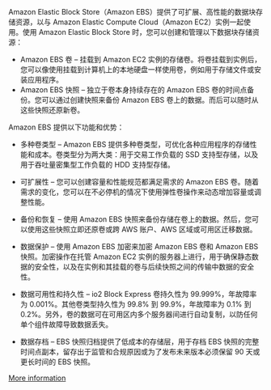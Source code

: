 Amazon Elastic Block Store（Amazon EBS）提供了可扩展、高性能的数据块存储资源，以与 Amazon Elastic Compute Cloud（Amazon EC2）实例一起使用。使用 Amazon Elastic Block Store 时，您可以创建和管理以下数据块存储资源：

- Amazon EBS 卷 – 挂载到 Amazon EC2 实例的存储卷。将卷挂载到实例后，您可以像使用挂载到计算机上的本地硬盘一样使用卷，例如用于存储文件或安装应用程序。
- Amazon EBS 快照 – 独立于卷本身持续存在的 Amazon EBS 卷的时间点备份。您可以通过创建快照来备份 Amazon EBS 卷上的数据。而后可以随时从这些快照还原新卷。


Amazon EBS 提供以下功能和优势：

- 多种卷类型 – Amazon EBS 提供多种卷类型，可优化各种应用程序的存储性能和成本。卷类型分为两大类：用于交易工作负载的 SSD 支持型存储，以及用于吞吐量密集型工作负载的 HDD 支持型存储。

- 可扩展性 – 您可以创建容量和性能规范都满足需求的 Amazon EBS 卷。随着需求的变化，您可以在不必停机的情况下使用弹性卷操作来动态增加容量或调整性能。

- 备份和恢复 – 使用 Amazon EBS 快照来备份存储在卷上的数据。然后，您可以使用这些快照立即还原卷或跨 AWS 账户、AWS 区域或可用区迁移数据。

- 数据保护 – 使用 Amazon EBS 加密来加密 Amazon EBS 卷和 Amazon EBS 快照。加密操作在托管 Amazon EC2 实例的服务器上进行，用于确保静态数据的安全性，以及在实例和其挂载的卷与后续快照之间的传输中数据的安全性。

- 数据可用性和持久性 – io2 Block Express 卷持久性为 99.999%，年故障率为 0.001%。其他卷类型持久性为 99.8% 到 99.9%，年故障率为 0.1% 到 0.2%。另外，卷的数据可在可用区内多个服务器间进行自动复制，以防任何单个组件故障导致数据丢失。

- 数据存档 – EBS 快照归档提供了低成本的存储层，用于存档 EBS 快照的完整时间点副本，留存出于监管和合规原因或为了发布未来版本必须保留 90 天或更长时间的 EBS 快照。

[More information](https://docs.aws.amazon.com/zh_cn/ebs/latest/userguide/what-is-ebs.html)
